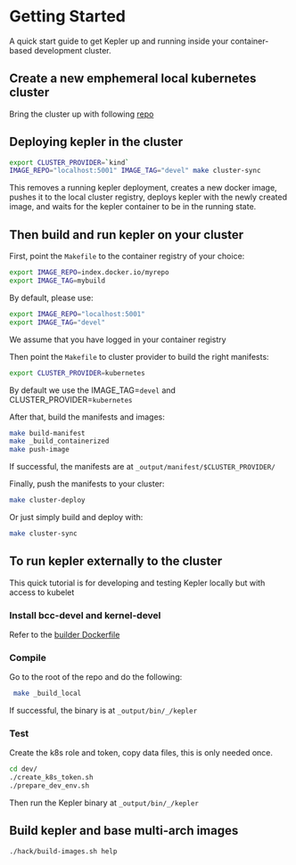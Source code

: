 # Getting Started

A quick start guide to get Kepler up and running inside your container-based development cluster.

## Create a new emphemeral local kubernetes cluster
Bring the cluster up with following [repo](https://github.com/sustainable-computing-io/KeplerK8SAction)

## Deploying kepler in the cluster
```bash
export CLUSTER_PROVIDER=`kind`
IMAGE_REPO="localhost:5001" IMAGE_TAG="devel" make cluster-sync
```
This removes a running kepler deployment, creates a new docker image, pushes it to the local cluster registry, deploys kepler with the newly created image, and waits for the kepler container to be in the running state.


## Then build and run kepler on your cluster

First, point the `Makefile` to the container registry of your choice:

```bash
export IMAGE_REPO=index.docker.io/myrepo
export IMAGE_TAG=mybuild
```

By default, please use:
```bash
export IMAGE_REPO="localhost:5001"
export IMAGE_TAG="devel"
```

We assume that you have logged in your container registry

Then point the `Makefile` to cluster provider to build the right manifests:
```bash
export CLUSTER_PROVIDER=kubernetes
```

By default we use the IMAGE_TAG=`devel` and CLUSTER_PROVIDER=`kubernetes`

After that, build the manifests and images:
```bash
make build-manifest
make _build_containerized
make push-image
```

If successful, the manifests are at `_output/manifest/$CLUSTER_PROVIDER/`

Finally, push the manifests to your cluster:
```bash
make cluster-deploy
```

Or just simply build and deploy with:
```bash
make cluster-sync
```

## To run kepler externally to the cluster

This quick tutorial is for developing and testing Kepler locally but with access to kubelet

### Install bcc-devel and kernel-devel 

Refer to the [builder Dockerfile](https://github.com/sustainable-computing-io/kepler/blob/main/build/Dockerfile.builder)

### Compile 
Go to the root of the repo and do the following:

```bash
 make _build_local
```

If successful, the binary is at `_output/bin/_/kepler`

### Test

Create the k8s role and token, copy data files, this is only needed once.
```bash
cd dev/
./create_k8s_token.sh
./prepare_dev_env.sh
```

Then run the Kepler binary at `_output/bin/_/kepler`

## Build kepler and base multi-arch images
```bash
./hack/build-images.sh help
``` 
